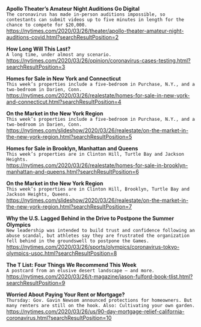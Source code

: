 **Apollo Theater’s Amateur Night Auditions Go Digital**\
`The coronavirus has made in-person auditions impossible, so contestants can submit videos up to five minutes in length for the chance to compete for $20,000.`\
https://nytimes.com/2020/03/26/theater/apollo-theater-amateur-night-auditions-covid.html?searchResultPosition=2

**How Long Will This Last?**\
`A long time, under almost any scenario.`\
https://nytimes.com/2020/03/26/opinion/coronavirus-cases-testing.html?searchResultPosition=3

**Homes for Sale in New York and Connecticut**\
`This week’s properties include a five-bedroom in Purchase, N.Y., and a two-bedroom in Darien, Conn.`\
https://nytimes.com/2020/03/26/realestate/homes-for-sale-in-new-york-and-connecticut.html?searchResultPosition=4

**On the Market in the New York Region**\
`This week’s properties include a five-bedroom in Purchase, N.Y., and a two-bedroom in Darien, Conn.`\
https://nytimes.com/slideshow/2020/03/26/realestate/on-the-market-in-the-new-york-region.html?searchResultPosition=5

**Homes for Sale in Brooklyn, Manhattan and Queens**\
`This week’s properties are in Clinton Hill, Turtle Bay and Jackson Heights.`\
https://nytimes.com/2020/03/26/realestate/homes-for-sale-in-brooklyn-manhattan-and-queens.html?searchResultPosition=6

**On the Market in the New York Region**\
`This week’s properties are in Clinton Hill, Brooklyn, Turtle Bay and Jackson Heights, Queens.`\
https://nytimes.com/slideshow/2020/03/26/realestate/on-the-market-in-the-new-york-region.html?searchResultPosition=7

**Why the U.S. Lagged Behind in the Drive to Postpone the Summer Olympics**\
`New leadership was intended to build trust and confidence following an abuse scandal, but athletes say they are frustrated the organization fell behind in the groundswell to postpone the Games.`\
https://nytimes.com/2020/03/26/sports/olympics/coronavirus-tokyo-olympics-usoc.html?searchResultPosition=8

**The T List: Four Things We Recommend This Week**\
`A postcard from an elusive desert landscape — and more.`\
https://nytimes.com/2020/03/26/t-magazine/jason-fulford-book-tlist.html?searchResultPosition=9

**Worried About Paying Your Rent or Mortgage?**\
`Thursday: Gov. Gavin Newsom announced protections for homeowners. But many renters are still on the hook. Also: Cultivating your own garden.`\
https://nytimes.com/2020/03/26/us/90-day-mortgage-relief-california-coronavirus.html?searchResultPosition=10

